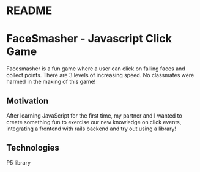 # README

# FaceSmasher - Javascript Click Game
<!-- A little info about your project and/ or overview that explains what the project is about. -->
Facesmasher is a fun game where a user can click on falling faces and collect points.  There are 3 levels of increasing speed. No classmates were harmed in the making of this game!

## Motivation
After learning JavaScript for the first time, my partner and I wanted to create something fun to exercise our new knowledge on click events, integrating a frontend with rails backend and try out using a library!

## Technologies
P5 library

<!-- ## Installation

Run the backend using
Run the frontend by using npm start -->
